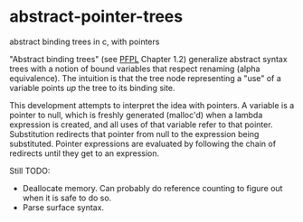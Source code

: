 # abstract-pointer-trees
abstract binding trees in c, with pointers

"Abstract binding trees" (see [PFPL](https://www.cs.cmu.edu/~rwh/pfpl/) Chapter 1.2) generalize abstract syntax trees with a notion of bound variables that respect renaming (alpha equivalence). The intuition is that the tree node representing a "use" of a variable points *up* the tree to its binding site.

This development attempts to interpret the idea with pointers. A variable is a pointer to null, which is freshly generated (malloc'd) when a lambda expression is created, and all uses of that variable refer to that pointer. Substitution redirects that pointer from null to the expression being substituted. Pointer expressions are evaluated by following the chain of redirects until they get to an expression.

Still TODO: 
* Deallocate memory. Can probably do reference counting to figure out when it is safe to do so.
* Parse surface syntax.
